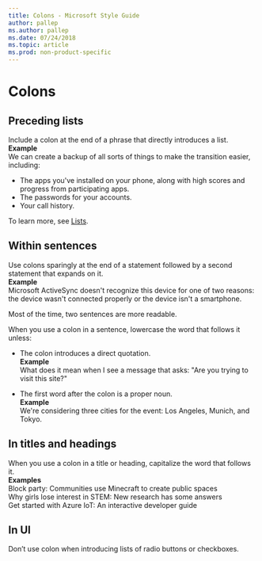 ```yaml
---
title: Colons - Microsoft Style Guide
author: pallep
ms.author: pallep
ms.date: 07/24/2018
ms.topic: article
ms.prod: non-product-specific
---
```


# Colons

## Preceding lists

Include a colon at the end of a phrase that directly introduces a list.<br />
**Example**  
We can create a backup of all sorts of things to make the transition easier, including: 

  - The apps you've installed on your phone, along with high scores and progress from participating apps. 
  - The passwords for your accounts. 
  - Your call history. 

To learn more, see [Lists](~/scannable-content/lists.md).

## Within sentences

Use colons sparingly at the end of a statement followed by a second statement that expands on it.<br />
**Example**  
Microsoft ActiveSync doesn't recognize this device for one of two reasons:
the device wasn't connected properly or the device isn't a
smartphone.

Most of the time, two sentences are more readable.

When you use a colon in a sentence, lowercase the word that follows it unless:

  - The colon introduces a direct quotation.  
    **Example** <br />What does it mean when I see a message that asks: "Are you trying to visit this site?"  
    
  - The first word after the colon is a proper noun.  
    **Example** <br />We're considering three cities for the event: Los Angeles, Munich, and Tokyo. 
    
## In titles and headings  

When you use a colon in a title or heading, capitalize the word that follows it.  
**Examples**  
Block party: Communities use Minecraft to create public spaces  
Why girls lose interest in STEM: New research has some answers  
Get started with Azure IoT: An interactive developer guide  

## In UI

Don’t use colon when introducing lists of radio buttons or checkboxes.
